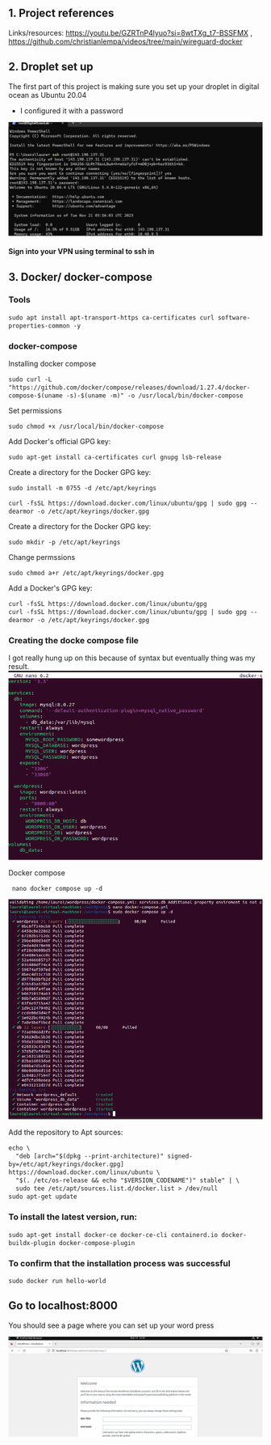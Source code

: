 ## 1. Project references  

Links/resources: https://youtu.be/GZRTnP4lyuo?si=8wtTXg_t7-BSSFMX , https://github.com/christianlempa/videos/tree/main/wireguard-docker


## 2. Droplet set up

The first part of this project is making sure you set up your droplet in digital ocean as Ubuntu 20.04 
 - I configured it with a password

![Image of code](/assets/Launch_and_signin.png)


#### Sign into your VPN using terminal to ssh in


## 3. Docker/ docker-compose

### Tools
```shell
sudo apt install apt-transport-https ca-certificates curl software-properties-common -y
```
### docker-compose
Installing docker compose 
```shell
sudo curl -L "https://github.com/docker/compose/releases/download/1.27.4/docker-compose-$(uname -s)-$(uname -m)" -o /usr/local/bin/docker-compose
```

Set permissions
```shell
sudo chmod +x /usr/local/bin/docker-compose
```









Add Docker's official GPG key:
```shell
sudo apt-get install ca-certificates curl gnupg lsb-release
```
Create a directory for the Docker GPG key:
```shell
sudo install -m 0755 -d /etc/apt/keyrings
```

```shell
curl -fsSL https://download.docker.com/linux/ubuntu/gpg | sudo gpg --dearmor -o /etc/apt/keyrings/docker.gpg
```
Create a directory for the Docker GPG key:
```shell
sudo mkdir -p /etc/apt/keyrings
```
Change permssions
```shell
sudo chmod a+r /etc/apt/keyrings/docker.gpg
```
Add a Docker's GPG key:
```shell
curl -fsSL https://download.docker.com/linux/ubuntu/gpg
curl -fsSL https://download.docker.com/linux/ubuntu/gpg | sudo gpg --dearmor -o /etc/apt/keyrings/docker.gpg
```

### Creating the docke compose file
I got really hung up on this because of syntax but eventually thing was my result.
![Alt text](image.png)



Docker compose
```shell
 nano docker compose up -d
```
![Image of code](/assets/sudodockercompose.png)



Add the repository to Apt sources:

```shell
echo \
  "deb [arch="$(dpkg --print-architecture)" signed-by=/etc/apt/keyrings/docker.gpg] https://download.docker.com/linux/ubuntu \
  "$(. /etc/os-release && echo "$VERSION_CODENAME")" stable" | \
  sudo tee /etc/apt/sources.list.d/docker.list > /dev/null
sudo apt-get update
```


### To install the latest version, run:

```shell
sudo apt-get install docker-ce docker-ce-cli containerd.io docker-buildx-plugin docker-compose-plugin
```
### To confirm that the installation process was successful
```shell
sudo docker run hello-world
```


## Go to localhost:8000

You should see a page where you can set up your word press

![Image of code](/assets/wordpressfire.png)




